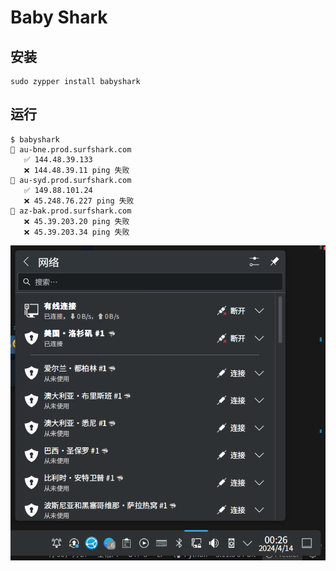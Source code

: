 # Baby Shark

## 安装

```
sudo zypper install babyshark
```

## 运行

```
$ babyshark
📡 au-bne.prod.surfshark.com
   ✅ 144.48.39.133
   ❌ 144.48.39.11 ping 失败
📡 au-syd.prod.surfshark.com
   ✅ 149.88.101.24
   ❌ 45.248.76.227 ping 失败
📡 az-bak.prod.surfshark.com
   ❌ 45.39.203.20 ping 失败
   ❌ 45.39.203.34 ping 失败
```

![Screenshot](./screenshot.png)

